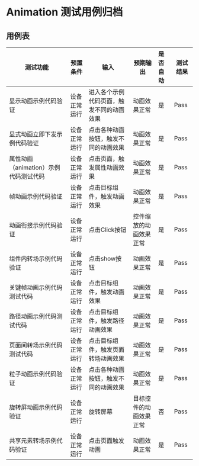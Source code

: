 # Animation 测试用例归档

## 用例表

| 测试功能            | 预置条件       | 输入                    | 预期输出                                                     | 是否自动 | 测试结果 |
| ------------------- | -------------- | ----------------------- | ------------------------------------------------------------ | :------- | -------- |
| 显示动画示例代码验证    | 设备正常运行   | 进入各个示例代码页面，触发不同的动画效果            | 动画效果正常 | 是       | Pass     |
| 显式动画立即下发示例代码验证    | 设备正常运行 | 点击各种动画按钮，触发不同的动画效果            | 动画效果正常     | 是       | Pass     |
| 属性动画（animation）示例代码测试代码 | 设备正常运行 | 点击页面，触发属性动画效果             | 动画效果正常     | 是       | Pass     |
| 帧动画示例代码验证    | 设备正常运行 | 点击目标组件，触发动画效果        | 动画效果正常 | 是       | Pass     |
| 动画衔接示例代码验证  | 设备正常运行 | 点击Click按钮          | 控件缩放的动画效果正常 | 是       | Pass     |
| 组件内转场示例代码验证    | 设备正常运行 | 点击show按钮        | 动画效果正常 | 是       | Pass     |
| 关键帧动画示例代码测试代码    | 设备正常运行 | 点击目标组件，触发动画效果        | 动画效果正常 | 是       | Pass     |
| 路径动画示例代码测试代码   | 设备正常运行 | 点击目标组件，触发路径动画效果        | 动画效果正常 | 是       | Pass     |
| 页面间转场示例代码测试代码 | 设备正常运行 | 点击目标组件，触发页面转场动画效果        | 动画效果正常 | 是       | Pass     |
| 粒子动画示例代码验证    | 设备正常运行 | 点击各种动画按钮，触发不同的动画效果            | 动画效果正常 | 是       | Pass     |
| 旋转屏动画示例代码验证      | 设备正常运行 | 旋转屏幕      | 目标控件的动画效果正常               | 否       | Pass     |
| 共享元素转场示例代码验证    | 设备正常运行 | 点击页面触发动画    | 动画效果正常 | 是       | Pass     |

